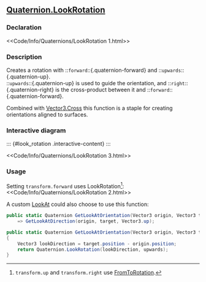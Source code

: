## [Quaternion.LookRotation](https://docs.unity3d.com/ScriptReference/Quaternion.LookRotation.html)
### Declaration
<<Code/Info/Quaternions/LookRotation 1.html>>

### Description
Creates a rotation with ::`forward`::{.quaternion-forward} and ::`upwards`::{.quaternion-up}.  
::`upwards`::{.quaternion-up} is used to guide the orientation, and ::`right`::{.quaternion-right} is the cross-product between it and ::`forward`::{.quaternion-forward}.  

Combined with [Vector3.Cross](https://docs.unity3d.com/ScriptReference/Vector3.Cross.html) this function is a staple for creating orientations aligned to surfaces.

### Interactive diagram

::: {#look_rotation .interactive-content}
:::
<script type="module" src="Scripts/Interactive/Quaternions/lookRotation.js"></script>  

<<Code/Info/Quaternions/LookRotation 3.html>>

### Usage

Setting `transform.forward` uses LookRotation[^1]:  
<<Code/Info/Quaternions/LookRotation 2.html>>  

A custom [LookAt](https://docs.unity3d.com/ScriptReference/Transform.LookAt.html) could also choose to use this function:

```csharp
public static Quaternion GetLookAtOrientation(Vector3 origin, Vector3 target)
    => GetLookAtDirection(origin, target, Vector3.up);

public static Quaternion GetLookAtOrientation(Vector3 origin, Vector3 target, Vector3 upwards)
{
    Vector3 lookDirection = target.position - origin.position;
    return Quaternion.LookRotation(lookDirection, upwards);
}
```

[^1]: `transform.up` and `transform.right` use [FromToRotation](FromToRotation.md).